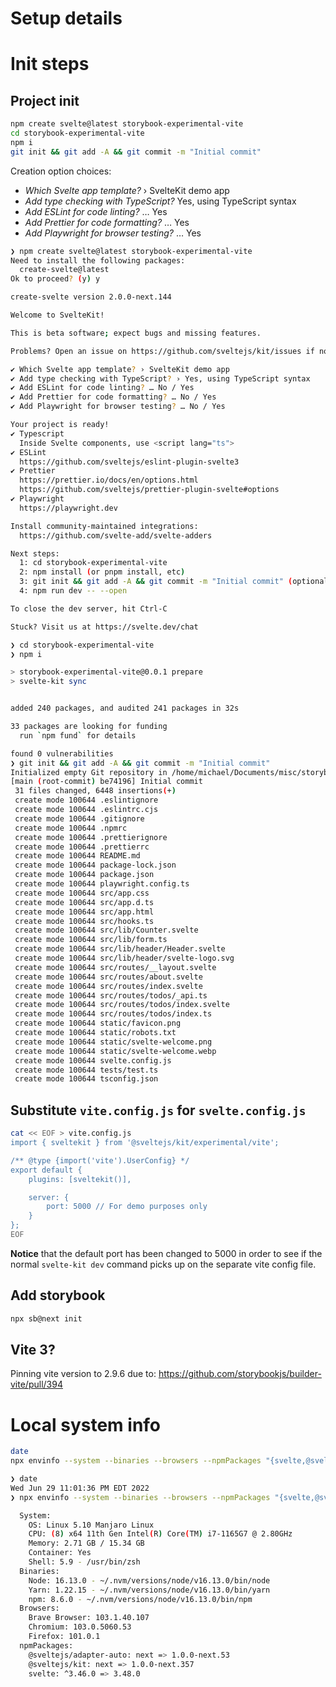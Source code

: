 # Setup details

# Init steps

## Project init

```bash
npm create svelte@latest storybook-experimental-vite
cd storybook-experimental-vite
npm i
git init && git add -A && git commit -m "Initial commit"
```

Creation option choices:

- _Which Svelte app template?_ › SvelteKit demo app
- _Add type checking with TypeScript?_ Yes, using TypeScript syntax
- _Add ESLint for code linting?_ … Yes
- _Add Prettier for code formatting?_ … Yes
- _Add Playwright for browser testing?_ … Yes

```bash
❯ npm create svelte@latest storybook-experimental-vite
Need to install the following packages:
  create-svelte@latest
Ok to proceed? (y) y

create-svelte version 2.0.0-next.144

Welcome to SvelteKit!

This is beta software; expect bugs and missing features.

Problems? Open an issue on https://github.com/sveltejs/kit/issues if none exists already.

✔ Which Svelte app template? › SvelteKit demo app
✔ Add type checking with TypeScript? › Yes, using TypeScript syntax
✔ Add ESLint for code linting? … No / Yes
✔ Add Prettier for code formatting? … No / Yes
✔ Add Playwright for browser testing? … No / Yes

Your project is ready!
✔ Typescript
  Inside Svelte components, use <script lang="ts">
✔ ESLint
  https://github.com/sveltejs/eslint-plugin-svelte3
✔ Prettier
  https://prettier.io/docs/en/options.html
  https://github.com/sveltejs/prettier-plugin-svelte#options
✔ Playwright
  https://playwright.dev

Install community-maintained integrations:
  https://github.com/svelte-add/svelte-adders

Next steps:
  1: cd storybook-experimental-vite
  2: npm install (or pnpm install, etc)
  3: git init && git add -A && git commit -m "Initial commit" (optional)
  4: npm run dev -- --open

To close the dev server, hit Ctrl-C

Stuck? Visit us at https://svelte.dev/chat

❯ cd storybook-experimental-vite
❯ npm i

> storybook-experimental-vite@0.0.1 prepare
> svelte-kit sync


added 240 packages, and audited 241 packages in 32s

33 packages are looking for funding
  run `npm fund` for details

found 0 vulnerabilities
❯ git init && git add -A && git commit -m "Initial commit"
Initialized empty Git repository in /home/michael/Documents/misc/storybook-experimental-vite/.git/
[main (root-commit) be74196] Initial commit
 31 files changed, 6448 insertions(+)
 create mode 100644 .eslintignore
 create mode 100644 .eslintrc.cjs
 create mode 100644 .gitignore
 create mode 100644 .npmrc
 create mode 100644 .prettierignore
 create mode 100644 .prettierrc
 create mode 100644 README.md
 create mode 100644 package-lock.json
 create mode 100644 package.json
 create mode 100644 playwright.config.ts
 create mode 100644 src/app.css
 create mode 100644 src/app.d.ts
 create mode 100644 src/app.html
 create mode 100644 src/hooks.ts
 create mode 100644 src/lib/Counter.svelte
 create mode 100644 src/lib/form.ts
 create mode 100644 src/lib/header/Header.svelte
 create mode 100644 src/lib/header/svelte-logo.svg
 create mode 100644 src/routes/__layout.svelte
 create mode 100644 src/routes/about.svelte
 create mode 100644 src/routes/index.svelte
 create mode 100644 src/routes/todos/_api.ts
 create mode 100644 src/routes/todos/index.svelte
 create mode 100644 src/routes/todos/index.ts
 create mode 100644 static/favicon.png
 create mode 100644 static/robots.txt
 create mode 100644 static/svelte-welcome.png
 create mode 100644 static/svelte-welcome.webp
 create mode 100644 svelte.config.js
 create mode 100644 tests/test.ts
 create mode 100644 tsconfig.json
```

## Substitute `vite.config.js` for `svelte.config.js`

```bash
cat << EOF > vite.config.js
import { sveltekit } from '@sveltejs/kit/experimental/vite';

/** @type {import('vite').UserConfig} */
export default {
	plugins: [sveltekit()],

	server: {
		port: 5000 // For demo purposes only
	}
};
EOF
```

**Notice** that the default port has been changed to 5000 in order to see if the normal `svelte-kit dev` command picks up on the separate vite config file.

## Add storybook

```bash
npx sb@next init
```

## Vite 3?

Pinning vite version to 2.9.6 due to: https://github.com/storybookjs/builder-vite/pull/394

# Local system info

```bash
date
npx envinfo --system --binaries --browsers --npmPackages "{svelte,@sveltejs/*,vite}"
```

```bash
❯ date
Wed Jun 29 11:01:36 PM EDT 2022
❯ npx envinfo --system --binaries --browsers --npmPackages "{svelte,@sveltejs/*,vite}"

  System:
    OS: Linux 5.10 Manjaro Linux
    CPU: (8) x64 11th Gen Intel(R) Core(TM) i7-1165G7 @ 2.80GHz
    Memory: 2.71 GB / 15.34 GB
    Container: Yes
    Shell: 5.9 - /usr/bin/zsh
  Binaries:
    Node: 16.13.0 - ~/.nvm/versions/node/v16.13.0/bin/node
    Yarn: 1.22.15 - ~/.nvm/versions/node/v16.13.0/bin/yarn
    npm: 8.6.0 - ~/.nvm/versions/node/v16.13.0/bin/npm
  Browsers:
    Brave Browser: 103.1.40.107
    Chromium: 103.0.5060.53
    Firefox: 101.0.1
  npmPackages:
    @sveltejs/adapter-auto: next => 1.0.0-next.53
    @sveltejs/kit: next => 1.0.0-next.357
    svelte: ^3.46.0 => 3.48.0
```

